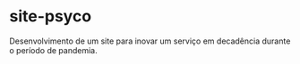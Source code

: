 # site-psyco
 Desenvolvimento de um site para inovar um serviço em decadência durante o período de pandemia.
